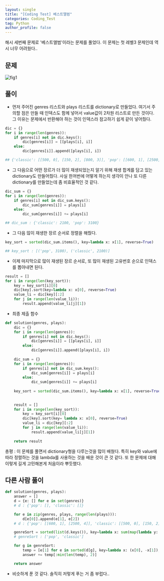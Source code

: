 ```yaml
---
layout: single
title: "[Coding Test] 베스트앨범"
categories: Coding_Test
tag: Python
author_profile: false
---
```


해시 세번째 문제로 '베스트앨범'이라는 문제를 풀었다. 이 문제는 첫 레벨3 문제인데 역시 너무 어려웠다..

## 문제
![fig1]({{site.url}}/images/2023-03-04-ct3/베스트앨범_문제설명.png)

## 풀이
* 먼저 주어진 genres 리스트와 plays 리스트를 dictionary로 만들었다. 여기서 주의할 점은 만들 때 인덱스도 함께 넣어서 value값이 2차원 리스트로 만든 것이다. 그 이유는 문제에서 반환해야 하는 것이 인덱스라 참고하기 쉽게 같이 넣어줬다.  

```python
dic = {}
for i in range(len(genres)):
    if genres[i] not in dic.keys():
        dic[genres[i]] = [[plays[i], i]]
    else:
        dic[genres[i]].append([plays[i], i])

## {'classic': [[500, 0], [150, 2], [800, 3]], 'pop': [[600, 1], [2500, 4]]}
```

* 그 다음으로 어떤 장르가 더 많이 재생되었는지 알기 위해 재생 합계를 담고 있는 dictionary도 만들어줬다. 사실 한꺼번에 어떻게 하는지 생각이 안나 또 다른 dictionary를 만들었는데 좀 비효율적인 것 같다.

```python
dic_sum = {}
for i in range(len(genres)):
    if genres[i] not in dic_sum.keys():
        dic_sum[genres[i]] = plays[i]
    else:
        dic_sum[genres[i]] += plays[i]

## dic_sum : {'classic': 2100, 'pop': 3100}
```

* 그 다음 많이 재생한 장르 순서로 정렬을 해줬다.

```python
key_sort = sorted(dic_sum.items(), key=lambda x: x[1], reverse=True)

## key_sort : [('pop', 3100), ('classic', 2100)]
```

* 이제 마지막으로 많이 재생된 장르 순서로, 또 많이 재생된 고유번호 순으로 인덱스를 뽑아내면 된다.

```python
result = []
for i in range(len(key_sort)):
    key = key_sort[i][0]
    dic[key].sort(key=lambda x: x[0], reverse=True)
    value_li = dic[key][:2]
    for j in range(len(value_li)):
        result.append(value_li[j][1])
```
* 최종 제출 함수

```python
def solution(genres, plays):
    dic = {}
    for i in range(len(genres)):
        if genres[i] not in dic.keys():
            dic[genres[i]] = [[plays[i], i]]
        else:
            dic[genres[i]].append([plays[i], i])
            
    dic_sum = {}
    for i in range(len(genres)):
        if genres[i] not in dic_sum.keys():
            dic_sum[genres[i]] = plays[i]
        else:
            dic_sum[genres[i]] += plays[i]
            
    key_sort = sorted(dic_sum.items(), key=lambda x: x[1], reverse=True)
    
    
    result = []
    for i in range(len(key_sort)):
        key = key_sort[i][0]
        dic[key].sort(key= lambda x: x[0], reverse=True)
        value_li = dic[key][:2]
        for j in range(len(value_li)):
            result.append(value_li[j][1])
            
    return result
```

총평 : 이 문제를 풀면서 dictionary형을 다루는것을 많이 배웠다. 특히 key와 value에 따라 정렬하는 것을 lambda를 사용하는 것을 배운 것이 큰 것 같다. 또 한 문제에 대해 이렇게 길게 고민해본게 처음이라 뿌듯했다.

## 다른 사람 풀이

```python
def solution(genres, plays):
    answer = []
    d = {e: [] for e in set(genres)} 
    # d : {'pop': [], 'classic': []}

    for e in zip(genres, plays, range(len(plays))):
        d[e[0]].append(e[1], e[2])
    # d : {'pop': [[600, 1], [2500, 4]], 'classic': [[500, 0], [150, 2], [800, 3]]}

    genreSort = sorted(list(d.keys()), key=lambda x: sum(map(lambda y: y[0], d[x])), reverse=True)
    # genreSort : ['pop', 'classic']

    for g in genreSort:
        temp = [e[1] for e in sorted(d[g], key=lambda x: (x[0], -x[1]), reverse=True)]
        answer += temp[:min(len(temp), 2)]

    return answer
```
* 비슷하게 푼 것 같다. 솔직히 저렇게 푸는 거 좀 부럽다..